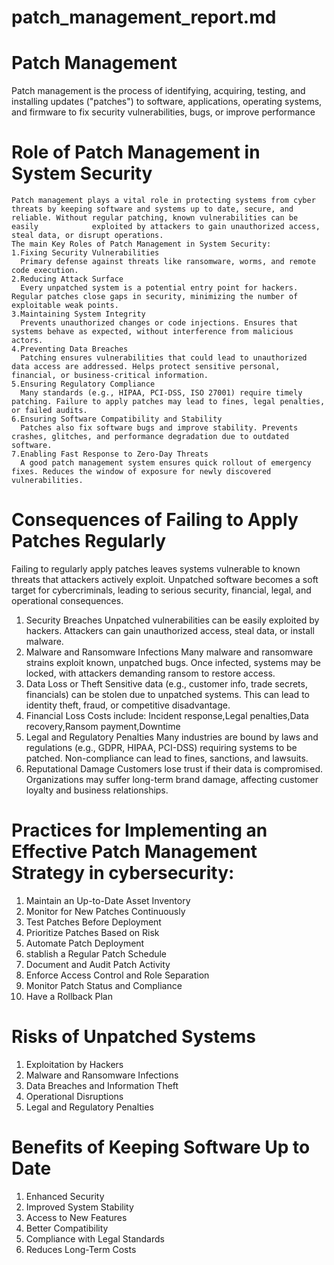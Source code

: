 # patch_management_report.md
# Patch Management
  Patch management is the process of identifying, acquiring, testing, and installing updates ("patches") to software, applications, operating systems, and firmware to fix security vulnerabilities, bugs, or improve     performance
  # Role of Patch Management in System Security
    Patch management plays a vital role in protecting systems from cyber threats by keeping software and systems up to date, secure, and reliable. Without regular patching, known vulnerabilities can be easily            exploited by attackers to gain unauthorized access, steal data, or disrupt operations.
    The main Key Roles of Patch Management in System Security:
    1.Fixing Security Vulnerabilities
      Primary defense against threats like ransomware, worms, and remote code execution.
    2.Reducing Attack Surface
      Every unpatched system is a potential entry point for hackers. Regular patches close gaps in security, minimizing the number of exploitable weak points.
    3.Maintaining System Integrity
      Prevents unauthorized changes or code injections. Ensures that systems behave as expected, without interference from malicious actors.
    4.Preventing Data Breaches
      Patching ensures vulnerabilities that could lead to unauthorized data access are addressed. Helps protect sensitive personal, financial, or business-critical information.
    5.Ensuring Regulatory Compliance
      Many standards (e.g., HIPAA, PCI-DSS, ISO 27001) require timely patching. Failure to apply patches may lead to fines, legal penalties, or failed audits.
    6.Ensuring Software Compatibility and Stability
      Patches also fix software bugs and improve stability. Prevents crashes, glitches, and performance degradation due to outdated software.
    7.Enabling Fast Response to Zero-Day Threats
      A good patch management system ensures quick rollout of emergency fixes. Reduces the window of exposure for newly discovered vulnerabilities.

# Consequences of Failing to Apply Patches Regularly
  Failing to regularly apply patches leaves systems vulnerable to known threats that attackers actively exploit. Unpatched software becomes a soft target for cybercriminals, leading to serious security, financial,    legal, and operational consequences.
  1. Security Breaches
     Unpatched vulnerabilities can be easily exploited by hackers. Attackers can gain unauthorized access, steal data, or install malware.
  2. Malware and Ransomware Infections
     Many malware and ransomware strains exploit known, unpatched bugs. Once infected, systems may be locked, with attackers demanding ransom to restore access.
  3. Data Loss or Theft
     Sensitive data (e.g., customer info, trade secrets, financials) can be stolen due to unpatched systems. This can lead to identity theft, fraud, or competitive disadvantage.
  4. Financial Loss
     Costs include: Incident response,Legal penalties,Data recovery,Ransom payment,Downtime
  5. Legal and Regulatory Penalties
     Many industries are bound by laws and regulations (e.g., GDPR, HIPAA, PCI-DSS) requiring systems to be patched. Non-compliance can lead to fines, sanctions, and lawsuits.
  6. Reputational Damage
     Customers lose trust if their data is compromised. Organizations may suffer long-term brand damage, affecting customer loyalty and business relationships.

# Practices for Implementing an Effective Patch Management Strategy in cybersecurity:
  1. Maintain an Up-to-Date Asset Inventory
  2. Monitor for New Patches Continuously
  3. Test Patches Before Deployment
  4. Prioritize Patches Based on Risk
  5. Automate Patch Deployment
  6. stablish a Regular Patch Schedule
  7. Document and Audit Patch Activity
  8. Enforce Access Control and Role Separation
  9. Monitor Patch Status and Compliance
  10. Have a Rollback Plan

# Risks of Unpatched Systems
  1. Exploitation by Hackers
  2. Malware and Ransomware Infections
  3. Data Breaches and Information Theft
  4. Operational Disruptions
  5. Legal and Regulatory Penalties

# Benefits of Keeping Software Up to Date
  1. Enhanced Security
  2. Improved System Stability
  3. Access to New Features
  4. Better Compatibility
  5. Compliance with Legal Standards
  6. Reduces Long-Term Costs
